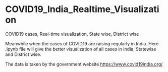 # COVID19_India_Realtime_Visualization
COVID19 cases,  Real-time visualization,  State wise, District wise

Meanwhile when the cases of COVID19 are raising regularly in India. Here .ipynb file will give the better visualization of all cases in India, Statewise and District wise.

The data is taken by the government website https://www.covid19india.org/ 
